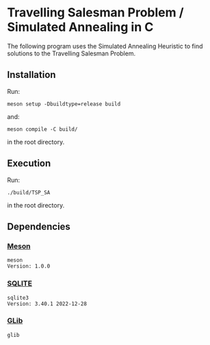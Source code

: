# Travelling Salesman Problem / Simulated Annealing in C
The following program uses the Simulated Annealing Heuristic
to find solutions to the Travelling Salesman Problem.
## Installation
Run:

```
meson setup -Dbuildtype=release build
```

and:

```
meson compile -C build/
```

in the root directory.

## Execution

Run:

```
./build/TSP_SA
```

in the root directory.

## Dependencies

### [Meson](https://www.sqlite.org/download.html)
```
meson
Version: 1.0.0
```
### [SQLITE](https://mesonbuild.com/Getting-meson.html)
```
sqlite3
Version: 3.40.1 2022-12-28
```
### [GLib](https://docs.gtk.org/glib/index.html)
```
glib
```
